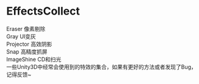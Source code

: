 # EffectsCollect
Eraser 像素剔除 </br>
Gray UI变灰 </br>
Projector 高效阴影 </br>
Snap 高精度抓屏 </br>
ImageShine CD和扫光 </br>
一些Unity3D中经常会使用到的特效的集合，如果有更好的方法或者发现了Bug，记得反馈~ </br>
